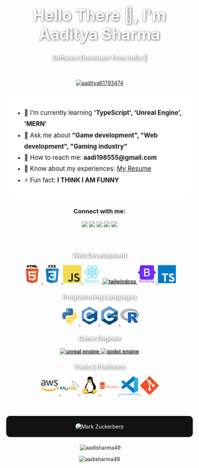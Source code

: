 <div align="center" style="background: url('https://images.unsplash.com/photo-1506748686214-e9df14d4d9d0?crop=entropy&cs=tinysrgb&fit=max&fm=jpg&q=80&w=1080'); background-size: cover; padding: 20px; border-radius: 10px; color: #ffffff; text-shadow: 1px 1px 5px rgba(0, 0, 0, 0.7);">
  <h1 style="font-size: 3em;">Hello There 👋, I'm Aaditya Sharma</h1>
  <h3>Software Developer from India 🚀</h3>
</div>

<p align="center">
  <a href="https://twitter.com/aaditya61793474" target="blank">
    <img src="https://img.shields.io/twitter/follow/aaditya61793474?logo=twitter&style=for-the-badge" alt="aaditya61793474" />
  </a>
</p>

<div style="background: rgba(255, 255, 255, 0.95); padding: 20px; border-radius: 10px; margin-top: 20px;">
  <ul style="font-size: 1.2em; line-height: 1.8;">
    <li>🌱 I’m currently learning <strong>'TypeScript', 'Unreal Engine', 'MERN'</strong></li>
    <li>💬 Ask me about <strong>"Game development", "Web development", "Gaming industry"</strong></li>
    <li>📨 How to reach me: <strong>aadi198555@gmail.com</strong></li>
    <li>📄 Know about my experiences: <a href="https://drive.google.com/file/d/1ONplY_ORk7OxfC3rZ5jx3EVdlVxXLs9Q/view?usp=sharing" target="_blank">My Resume</a></li>
    <li>⚡ Fun fact: <strong>I THINK I AM FUNNY</strong></li>
  </ul>
</div>

<div align="center" style="margin-top: 20px;">
  <h3>Connect with me:</h3>
  <p>
    <a href="https://twitter.com/aaditya61793474" target="_blank"><img src="https://raw.githubusercontent.com/rahuldkjain/github-profile-readme-generator/master/src/images/icons/Social/twitter.svg" height="40" /></a>
    <a href="https://www.linkedin.com/in/aaditya-sharma-978163250/" target="_blank"><img src="https://raw.githubusercontent.com/rahuldkjain/github-profile-readme-generator/master/src/images/icons/Social/linked-in-alt.svg" height="40" /></a>
    <a href="https://www.instagram.com/aaditya_sharma_2024/" target="_blank"><img src="https://raw.githubusercontent.com/rahuldkjain/github-profile-readme-generator/master/src/images/icons/Social/instagram.svg" height="40" /></a>
    <a href="https://leetcode.com/u/Aadityasharma1947/" target="_blank"><img src="https://raw.githubusercontent.com/rahuldkjain/github-profile-readme-generator/master/src/images/icons/Social/leet-code.svg" height="40" /></a>
    <a href="https://discord.com/invite/aadityasharma_gta" target="_blank"><img src="https://raw.githubusercontent.com/rahuldkjain/github-profile-readme-generator/master/src/images/icons/Social/discord.svg" height="40" /></a>
  </p>
</div>

<div style="background: url('https://images.unsplash.com/photo-1522007170-3061cf082fbb?crop=entropy&cs=tinysrgb&fit=max&fm=jpg&q=80&w=1080'); background-size: cover; color: #ffffff; padding: 20px; border-radius: 10px; text-shadow: 1px 1px 5px rgba(0, 0, 0, 0.7); margin-top: 20px;">
<!--   <h3 align="center">Languages and Tools:</h3> -->
  <p align="center">
 <!-- Web Development -->
 <!-- Web Development -->
<h3 align="center">Web Development</h3>
<div align="center">
  <a href="https://www.w3.org/html/" target="_blank">
    <img src="https://raw.githubusercontent.com/devicons/devicon/master/icons/html5/html5-original-wordmark.svg" alt="html5" width="50" />
  </a>
  <a href="https://www.w3schools.com/css/" target="_blank">
    <img src="https://raw.githubusercontent.com/devicons/devicon/master/icons/css3/css3-original-wordmark.svg" alt="css3" width="50" />
  </a>
  <a href="https://developer.mozilla.org/en-US/docs/Web/JavaScript" target="_blank">
    <img src="https://raw.githubusercontent.com/devicons/devicon/master/icons/javascript/javascript-original.svg" alt="javascript" width="50" />
  </a>
  <a href="https://reactjs.org/" target="_blank">
    <img src="https://raw.githubusercontent.com/devicons/devicon/master/icons/react/react-original-wordmark.svg" alt="react" width="50" />
  </a>
  <a href="https://tailwindcss.com/" target="_blank">
    <img src="https://www.vectorlogo.zone/logos/tailwindcss/tailwindcss-icon.svg" alt="tailwindcss" width="50" />
  </a>
  <a href="https://getbootstrap.com" target="_blank">
    <img src="https://raw.githubusercontent.com/devicons/devicon/master/icons/bootstrap/bootstrap-plain-wordmark.svg" alt="bootstrap" width="50" />
  </a>
  <a href="https://www.typescriptlang.org/" target="_blank">
    <img src="https://raw.githubusercontent.com/devicons/devicon/master/icons/typescript/typescript-original.svg" alt="typescript" width="50" />
  </a>
</div>

<!-- Programming Languages -->
<h3 align="center">Programming Languages</h3>
<div align="center">
  <a href="https://www.python.org" target="_blank">
    <img src="https://raw.githubusercontent.com/devicons/devicon/master/icons/python/python-original.svg" alt="python" width="50" />
  </a>
  <a href="https://www.cprogramming.com/" target="_blank">
    <img src="https://raw.githubusercontent.com/devicons/devicon/master/icons/c/c-original.svg" alt="c" width="50" />
  </a>
  <a href="https://www.w3schools.com/cpp/" target="_blank">
    <img src="https://raw.githubusercontent.com/devicons/devicon/master/icons/cplusplus/cplusplus-original.svg" alt="cplusplus" width="50" />
  </a>
  <a href="https://www.r-project.org/" target="_blank">
    <img src="https://raw.githubusercontent.com/devicons/devicon/master/icons/r/r-original.svg" alt="r" width="50" />
  </a>
</div>

<!-- Game Engines -->
<h3 align="center">Game Engines</h3>
<div align="center">
  <a href="https://unrealengine.com/" target="_blank">
    <img src="https://raw.githubusercontent.com/kenangundogan/fontisto/036b7eca71aab1bef8e6a0518f7329f13ed62f6b/icons/svg/brand/unreal-engine.svg" alt="unreal engine" width="50" />
  </a>
  <a href="https://godotengine.org/" target="_blank">
    <img src="https://upload.wikimedia.org/wikipedia/commons/6/6a/Godot_icon.svg" alt="godot engine" width="50" />
  </a>
</div>

<!-- Tools/Platforms -->
<!-- Tools/Platforms -->
<h3 align="center">Tools & Platforms</h3>
<div align="center">
  <a href="https://aws.amazon.com" target="_blank">
    <img src="https://raw.githubusercontent.com/devicons/devicon/master/icons/amazonwebservices/amazonwebservices-original-wordmark.svg" alt="aws" width="50" />
  </a>
  <a href="https://www.mysql.com/" target="_blank">
    <img src="https://raw.githubusercontent.com/devicons/devicon/master/icons/mysql/mysql-original-wordmark.svg" alt="mysql" width="50" />
  </a>
  <a href="https://www.linux.org/" target="_blank">
    <img src="https://raw.githubusercontent.com/devicons/devicon/master/icons/linux/linux-original.svg" alt="linux" width="50" />
  </a>
  <a href="https://ubuntu.com/" target="_blank">
    <img src="https://raw.githubusercontent.com/devicons/devicon/master/icons/ubuntu/ubuntu-plain-wordmark.svg" alt="ubuntu" width="50" />
  </a>
  <a href="https://code.visualstudio.com/" target="_blank">
    <img src="https://raw.githubusercontent.com/devicons/devicon/master/icons/vscode/vscode-original-wordmark.svg" alt="vscode" width="50" />
  </a>
  <a href="https://git-scm.com/" target="_blank">
    <img src="https://raw.githubusercontent.com/devicons/devicon/master/icons/git/git-original.svg" alt="git" width="50" />
  </a>
</div>

  </p>
</div>

<div align="center" style="margin-top: 20px; background: #121212; padding: 20px; border-radius: 10px; color: white;">
  <img src="https://media.giphy.com/media/3o7aD1EZcGBfAd6hDi/giphy.gif" alt="Mark Zuckerberg" style="width: 300px; border-radius: 10px;">
</div>

<div align="center" style="margin-top: 20px;">
  <p>&nbsp;<img src="https://github-readme-stats.vercel.app/api?username=aadisharma49&show_icons=true&locale=en" alt="aadisharma49" /></p>
  <p><img src="https://github-readme-streak-stats.herokuapp.com/?user=aadisharma49&" alt="aadisharma49" /></p>
</div>
